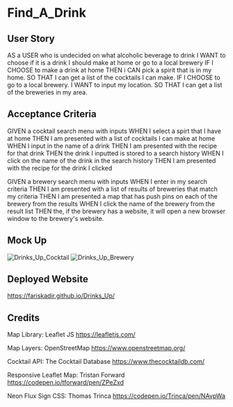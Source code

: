 # Find_A_Drink


## User Story

AS a USER who is undecided on what alcoholic beverage to drink 
I WANT to choose if it is a drink I should make at home or go to a local brewery
IF I CHOOSE to make a drink at home
THEN i CAN pick a spirit that is in my home.
SO THAT I can get a list of the cocktails I can make.
IF I CHOOSE to go to a local brewery.
I WANT to input my location.
SO THAT I can get a list of the breweries in my area.


## Acceptance Criteria

GIVEN a cocktail search menu with inputs
WHEN I select a spirt that I have at home
THEN I am presented with a list of cocktails I can make at home
WHEN I input in the name of a drink
THEN I am presented with the recipe for that drink
THEN the drink I inputted is stored to a search history
WHEN I click on the name of the drink in the search history
THEN I am presented with the recipe for the drink I clicked

GIVEN a brewery search menu with inputs
WHEN I enter in my search criteria
THEN I am presented with a list of results of breweries that match my criteria
THEN I am presented a map that has push pins on each of the brewery from the results
WHEN I click the name of the brewery from the result list
THEN the, if the brewery has a website, it will open a new browser window to the brewery's website.


## Mock Up

![Drinks_Up_Cocktail](./images/Cocktail_mockup.png)
![Drinks_Up_Brewery](./images/Brewery_mockup.png)

## Deployed Website

https://fariskadir.github.io/Drinks_Up/


## Credits

Map Library:
Leaflet JS https://leafletjs.com/

Map Layers:
OpenStreetMap https://www.openstreetmap.org/

Cocktail API:
The Cocktail Database https://www.thecocktaildb.com/

Responsive Leaflet Map:
Tristan Forward https://codepen.io/tforward/pen/ZPeZxd

Neon Flux Sign CSS:
Thomas Trinca https://codepen.io/Trinca/pen/NAvpWa
